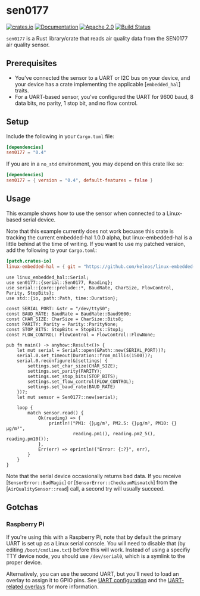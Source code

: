 # sen0177

[![crates.io][crates-shield]][crates-url]
[![Documentation][docs-shield]][docs-url]
[![Apache 2.0][license-shield]][license-url]
[![Build Status][build-shield]][build-url]

`sen0177` is a Rust library/crate that reads air quality data from the
SEN0177 air quality sensor.

## Prerequisites

* You've connected the sensor to a UART or I2C bus on your device, and
  your device has a crate implementing the applicable [`embedded_hal`]
  traits.
* For a UART-based sensor, you've configured the UART for 9600 baud, 8
  data bits, no parity, 1 stop bit, and no flow control.

## Setup

Include the following in your `Cargo.toml` file:

```toml
[dependencies]
sen0177 = "0.4"
```

If you are in a `no_std` environment, you may depend on this crate like so:

```toml
[dependencies]
sen0177 = { version = "0.4", default-features = false }
```

## Usage

This example shows how to use the sensor when connected to a Linux-
based serial device.

Note that this example currently does not work becuase this crate is
tracking the current embedded-hal 1.0.0 alpha, but linux-embedded-hal
is a little behind at the time of writing.  If you want to use my patched
version, add the following to your `Cargo.toml`:

```toml
[patch.crates-io]
linux-embedded-hal = { git = "https://github.com/kelnos/linux-embedded-hal.git", branch = "embedded-hal-1.0.0-alpha.8" }
```

```rust,no_run,ignore
use linux_embedded_hal::Serial;
use sen0177::{serial::Sen0177, Reading};
use serial::{core::prelude::*, BaudRate, CharSize, FlowControl, Parity, StopBits};
use std::{io, path::Path, time::Duration};

const SERIAL_PORT: &str = "/dev/ttyS0";
const BAUD_RATE: BaudRate = BaudRate::Baud9600;
const CHAR_SIZE: CharSize = CharSize::Bits8;
const PARITY: Parity = Parity::ParityNone;
const STOP_BITS: StopBits = StopBits::Stop1;
const FLOW_CONTROL: FlowControl = FlowControl::FlowNone;

pub fn main() -> anyhow::Result<()> {
    let mut serial = Serial::open(&Path::new(SERIAL_PORT))?;
    serial.0.set_timeout(Duration::from_millis(1500))?;
    serial.0.reconfigure(&|settings| {
        settings.set_char_size(CHAR_SIZE);
        settings.set_parity(PARITY);
        settings.set_stop_bits(STOP_BITS);
        settings.set_flow_control(FLOW_CONTROL);
        settings.set_baud_rate(BAUD_RATE)
    })?;
    let mut sensor = Sen0177::new(serial);

    loop {
        match sensor.read() {
            Ok(reading) => {
                println!("PM1: {}µg/m³, PM2.5: {}µg/m³, PM10: {}µg/m³",
                         reading.pm1(), reading.pm2_5(), reading.pm10());
            },
            Err(err) => eprintln!("Error: {:?}", err),
        }
    }
}
```

Note that the serial device occasionally returns bad data.  If you
receive [`SensorError::BadMagic`] or [`SensorError::ChecksumMismatch`]
from the [`AirQualitySensor::read`] call, a second try will usually succeed.

## Gotchas

### Raspberry Pi

If you're using this with a Raspberry Pi, note that by default the
primary UART is set up as a Linux serial console.  You will need
to disable that (by editing `/boot/cmdline.txt`) before this will work.
Instead of using a specifiy TTY device node, you should use
`/dev/serial0`, which is a symlink to the proper device.

Alternatively, you can use the second UART, but you'll need to load an
overlay to assign it to GPIO pins.  See [UART
configuration](https://www.raspberrypi.org/documentation/configuration/uart.md)
and the [UART-related
overlays](https://www.raspberrypi.org/documentation/configuration/uart.md)
for more information.

[crates-shield]: https://img.shields.io/crates/v/sen0177.svg
[crates-url]: https://crates.io/crates/sen0177
[docs-shield]: https://docs.rs/sen0177/badge.svg
[docs-url]: https://docs.rs/sen0177
[license-shield]: https://img.shields.io/crates/l/sen0177.svg
[license-url]: https://github.com/kelnos/sen0177-rs/blob/maim/LICENSE
[build-shield]: https://img.shields.io/github/workflow/status/kelnos/sen0177-rs/CI
[build-url]: https://github.com/kelnos/sen0177-rs/actions
